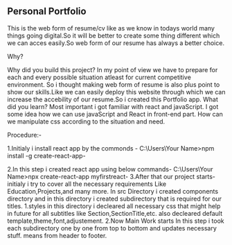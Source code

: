 ## Personal Portfolio
This is the web form of resume/cv like as we know in todays world many  things going digital.So it will be better to create some thing different which we can acces easily.So web form of our resume has always a better choice.




Why?




 Why did you build this project?
 In my point of view we have to prepare for each and every possible situation atleast for current competitive environment.
 So i thought making web form of resume is also plus point to show our skills.Like we can easily deploy this website through which we can increase the accebility of our resume.So i created this Portfolio app.
 What did you learn?
 Most important i got familiar with react and javaScript. I got some idea how we can use javaScript and React in front-end part.
 How  can we manipulate css according  to the situation and need.



Procedure:-



1.Initialy i install react  app by the commonds -
C:\Users\Your Name>npm install -g create-react-app-

2.In this step i created react app using below commands-
C:\Users\Your Name>npx create-react-app myfirstreact-
3.After that our project starts-
 initialy i try to cover all the necessary requirements
 Like Education,Projects,and many more.
 In src Directory i created components directory and in this directory i created subdirectory that is required for our titles.
 1.styles
  in this directory i decleared all necessary css that might help in future for all subtitles like Section,SectionTitle,etc.
  also decleared default template,theme,font,adjustement.
 2.Now Main Work starts In this step i took each subdirectory one by one from top to bottom and updates necessary stuff.
 means from header to footer.



